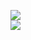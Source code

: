 [![](https://img.shields.io/badge/Made%20With-Github%20Spray-lightgrey.svg?style=for-the-badge&logo=github)](https://github.com/Annihil/github-spray#2640)  
[![](https://i.imgur.com/2DrTn0Z.gif)](https://github.com/Annihil/github-spray)